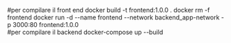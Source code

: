#per compilare il front end
docker build -t frontend:1.0.0 .
docker rm -f frontend 
docker run -d --name frontend --network backend_app-network -p 3000:80 frontend:1.0.0  
#per compilare il backend
docker-compose up --build 
